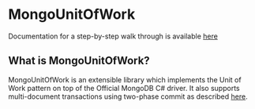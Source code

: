 # MongoUnitOfWork

Documentation for a step-by-step walk through is available [here](https://github.com/youngdak/MongoUnitOfWork/wiki)

## What is MongoUnitOfWork?
MongoUnitOfWork is an extensible library which implements the Unit of Work pattern on top of the Official MongoDB C# driver. It also supports multi-document transactions using two-phase commit as described [here](https://docs.mongodb.com/manual/tutorial/perform-two-phase-commits/).
